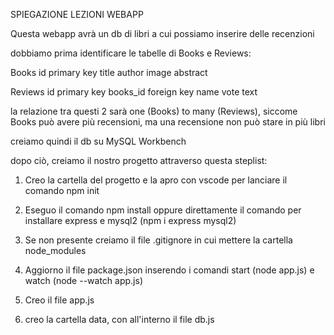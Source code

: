 SPIEGAZIONE LEZIONI WEBAPP

Questa webapp avrà un db di libri a cui possiamo inserire delle recenzioni

dobbiamo prima identificare le tabelle di Books e Reviews:

Books
id primary key
title
author
image
abstract

Reviews
id primary key
books_id foreign key
name
vote
text

la relazione tra questi 2 sarà one (Books) to many (Reviews), siccome Books può avere più recensioni, ma una recensione non può stare in più libri

creiamo quindi il db su MySQL Workbench

dopo ciò, creiamo il nostro progetto attraverso questa steplist:

1) Creo la cartella del progetto e la apro con vscode per lanciare il comando npm init

2) Eseguo il comando npm install oppure direttamente il comando per installare express e mysql2 (npm i express mysql2)

3) Se non presente creiamo il file .gitignore in cui mettere la cartella node_modules

4) Aggiorno il file package.json inserendo i comandi start (node app.js) e watch (node --watch app.js)

5) Creo il file app.js

6) creo la cartella data, con all'interno il file db.js